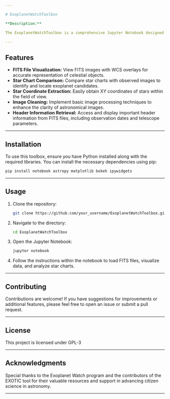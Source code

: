 ```yaml
---

# ExoplanetWatchToolbox

**Description:**

The ExoplanetWatchToolbox is a comprehensive Jupyter Notebook designed for citizen scientists and astronomy enthusiasts participating in the Exoplanet Watch program. This toolbox facilitates the analysis and visualization of astronomical data, allowing users to compare FITS files and star charts side by side. With functionalities to obtain star coordinates, clean images, and extract vital header information, this tool enhances the study and observation of exoplanets. This toolbox can be used along side [local EXOTIC pipeline](https://exoplanets.nasa.gov/exoplanet-watch/exotic/install-locally/#2-1) which is a part of the [Exoplanet Watch](https://exoplanets.nasa.gov/exoplanet-watch/exotic/welcome/) Citizen Science Programme. This toolbox have been modelled after [EXOTIC Standard](https://colab.research.google.com/drive/1CNRbMQC0FmiVC9Pxj_lUhThgXqgbrVB)

---
```


## Features

- **FITS File Visualization:** View FITS images with WCS overlays for accurate representation of celestial objects.
- **Star Chart Comparison:** Compare star charts with observed images to identify and locate exoplanet candidates.
- **Star Coordinate Extraction:** Easily obtain XY coordinates of stars within the field of view.
- **Image Cleaning:** Implement basic image processing techniques to enhance the clarity of astronomical images.
- **Header Information Retrieval:** Access and display important header information from FITS files, including observation dates and telescope parameters.

---

## Installation

To use this toolbox, ensure you have Python installed along with the required libraries. You can install the necessary dependencies using pip:

```bash
pip install notebook astropy matplotlib bokeh ipywidgets
```

---

## Usage

1. Clone the repository:
    ```bash
    git clone https://github.com/your_username/ExoplanetWatchToolbox.git
    ```
   
2. Navigate to the directory:
    ```bash
    cd ExoplanetWatchToolbox
    ```

3. Open the Jupyter Notebook:
    ```bash
    jupyter notebook
    ```

4. Follow the instructions within the notebook to load FITS files, visualize data, and analyze star charts.

---

## Contributing

Contributions are welcome! If you have suggestions for improvements or additional features, please feel free to open an issue or submit a pull request.

---

## License

This project is licensed under GPL-3

---

## Acknowledgments

Special thanks to the Exoplanet Watch program and the contributors of the EXOTIC tool for their valuable resources and support in advancing citizen science in astronomy.

---
